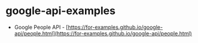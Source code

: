# google-api-examples

* Google People API - [https://for-examples.github.io/google-api/people.html](https://for-examples.github.io/google-api/people.html)

